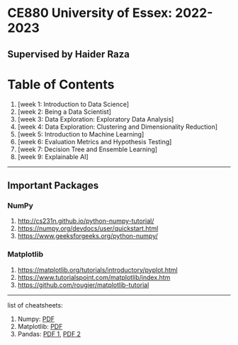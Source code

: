 # CE880 University of Essex: 2022-2023

## Supervised by Haider Raza

# Table of Contents
1. [week 1: Introduction to Data Science]
2. [week 2: Being a Data Scientist]
3. [week 3: Data Exploration: Exploratory Data Analysis]
4. [week 4: Data Exploration: Clustering and Dimensionality Reduction]
5. [week 5: Introduction to Machine Learning]
6. [week 6: Evaluation Metrics and Hypothesis Testing]
7. [week 7: Decision Tree and Ensemble Learning]
9. [week 9: Explainable AI]
***
## Important Packages

### NumPy

1. http://cs231n.github.io/python-numpy-tutorial/ 
2. https://numpy.org/devdocs/user/quickstart.html
3. https://www.geeksforgeeks.org/python-numpy/

### Matplotlib

1. https://matplotlib.org/tutorials/introductory/pyplot.html
2. https://www.tutorialspoint.com/matplotlib/index.htm
3. https://github.com/rougier/matplotlib-tutorial 

***

list of cheatsheets:

1. Numpy: [PDF](https://s3.amazonaws.com/assets.datacamp.com/blog_assets/Numpy_Python_Cheat_Sheet.pdf)
2. Matplotlib: [PDF](https://s3.amazonaws.com/assets.datacamp.com/blog_assets/Python_Matplotlib_Cheat_Sheet.pdf)
3. Pandas: [PDF 1](https://datacamp-community-prod.s3.amazonaws.com/dbed353d-2757-4617-8206-8767ab379ab3), [PDF 2](https://s3.amazonaws.com/assets.datacamp.com/blog_assets/Python_Pandas_Cheat_Sheet_2.pdf)

